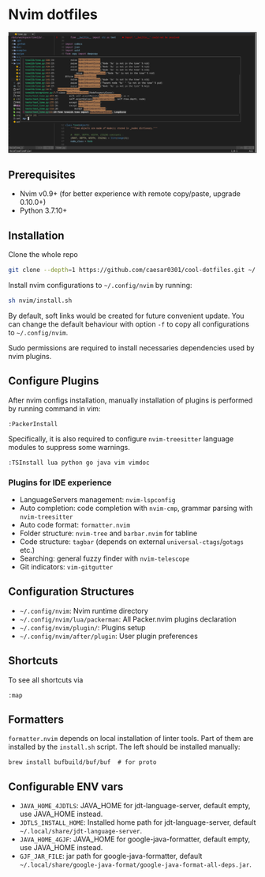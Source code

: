 # Nvim dotfiles

![idelike](https://github.com/caesar0301/cool-dotfiles/blob/721440cf68751aabaa72da106a8f6770d8281964/assets/screenshot.png)

## Prerequisites

* Nvim v0.9+ (for better experience with remote copy/paste, upgrade 0.10.0+)
* Python 3.7.10+

## Installation

Clone the whole repo

```bash
git clone --depth=1 https://github.com/caesar0301/cool-dotfiles.git ~/.dotfiles
```

Install nvim configurations to `~/.config/nvim` by running:

```bash
sh nvim/install.sh
```

By default, soft links would be created for future convenient update. You can change the default behaviour with option `-f` to copy all configurations to `~/.config/nvim`.

Sudo permissions are required to install necessaries dependencies used by nvim plugins.

## Configure Plugins

After nvim configs installation, manually installation of plugins is performed by running command in vim:

```vim
:PackerInstall
```

Specifically, it is also required to configure `nvim-treesitter` language modules to suppress some warnings.

```vim
:TSInstall lua python go java vim vimdoc
```

### Plugins for IDE experience

* LanguageServers management: `nvim-lspconfig`
* Auto completion: code completion with `nvim-cmp`, grammar parsing with `nvim-treesitter`
* Auto code format: `formatter.nvim`
* Folder structure: `nvim-tree` and `barbar.nvim` for tabline
* Code structure: `tagbar` (depends on external `universal-ctags`/`gotags` etc.)
* Searching: general fuzzy finder with `nvim-telescope`
* Git indicators: `vim-gitgutter`

## Configuration Structures

* `~/.config/nvim`: Nvim runtime directory
* `~/.config/nvim/lua/packerman`: All Packer.nvim plugins declaration
* `~/.config/nvim/plugin/`: Plugins setup
* `~/.config/nvim/after/plugin`: User plugin preferences

## Shortcuts

To see all shortcuts via
```vim
:map
```

## Formatters

`formatter.nvim` depends on local installation of linter tools. Part of them are
installed by the `install.sh` script. The left should be installed manually:

```
brew install bufbuild/buf/buf  # for proto
```

## Configurable ENV vars

* `JAVA_HOME_4JDTLS`: JAVA_HOME for jdt-language-server, default empty, use JAVA_HOME instead.
* `JDTLS_INSTALL_HOME`: Installed home path for jdt-language-server, default `~/.local/share/jdt-language-server`.
* `JAVA_HOME_4GJF`: JAVA_HOME for google-java-formatter, default empty, use JAVA_HOME instead.
* `GJF_JAR_FILE`: jar path for google-java-formatter, default `~/.local/share/google-java-format/google-java-format-all-deps.jar`.
